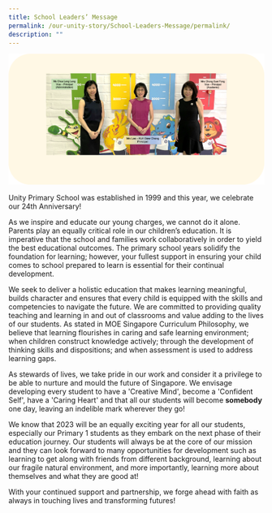 ```yaml
---
title: School Leaders’ Message
permalink: /our-unity-story/School-Leaders-Message/permalink/
description: ""
---
```

![](/images/Final.png)

Unity Primary School was established in 1999 and this year, we celebrate our 24th Anniversary!

As we inspire and educate our young charges, we cannot do it alone. Parents play an equally critical role in our children’s education. It is imperative that the school and families work collaboratively in order to yield the best educational outcomes. The primary school years solidify the foundation for learning; however, your fullest support in ensuring your child comes to school prepared to learn is essential for their continual development.

We seek to deliver a holistic education that makes learning meaningful, builds character and ensures that every child is equipped with the skills and competencies to navigate the future. We are committed to providing quality teaching and learning in and out of classrooms and value adding to the lives of our students. As stated in MOE Singapore Curriculum Philosophy, we believe that learning flourishes in caring and safe learning environment; when children construct knowledge actively; through the development of thinking skills and dispositions; and when assessment is used to address learning gaps.

As stewards of lives, we take pride in our work and consider it a privilege to be able to nurture and mould the future of Singapore. We envisage developing every student to have a 'Creative Mind', become a 'Confident Self', have a 'Caring Heart' and that all our students will become **somebody** one day, leaving an indelible mark wherever they go!

We know that 2023 will be an equally exciting year for all our students, especially our Primary 1 students as they embark on the next phase of their education journey. Our students will always be at the core of our mission and they can look forward to many opportunities for development such as learning to get along with friends from different background, learning about our fragile natural environment, and more importantly, learning more about themselves and what they are good at!

With your continued support and partnership, we forge ahead with faith as always in touching lives and transforming futures!